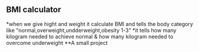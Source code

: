BMI calculator
------------------------------------------------------------------------------------------------------
*when we give hight and weight it calculate BMI and tells the body category
 like "normal,overweight,undderweight,obesity 1-3"
*it tells how many kilogram needed to achieve normal & how many kilogram needed to overcome underweight
**A small project
